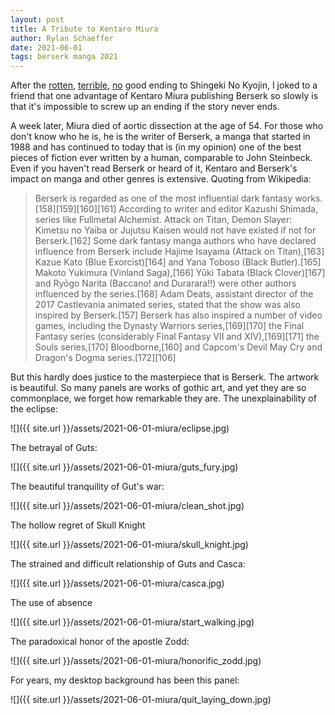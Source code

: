 ```yaml
---
layout: post
title: A Tribute to Kentaro Miura
author: Rylan Schaeffer
date: 2021-06-01
tags: berserk manga 2021
---
```


After the [rotten](2021-04-07-shingeki-no-kyojin-part-1.md),
[terrible](2021-04-07-shingeki-no-kyojin-part-2.md), [no](2021-04-07-shingeki-no-kyojin-part-3.md)
good ending to Shingeki No Kyojin, I joked to a friend that one advantage of Kentaro Miura
publishing Berserk so slowly is that it's impossible to screw up an ending if the story
never ends.

A week later, Miura died of aortic dissection at the age of 54. For those who don't know
who he is, he is the writer of Berserk, a manga that started in 1988 and has continued to
today that is (in my opinion) one of the best pieces of fiction ever written by a human,
comparable to John Steinbeck. 
Even if you haven't read Berserk or heard of it, Kentaro and Berserk's impact on manga and
other genres is extensive. Quoting from Wikipedia:

> Berserk is regarded as one of the most influential dark fantasy works.[158][159][160][161] According to writer and editor Kazushi Shimada, series like Fullmetal Alchemist. Attack on Titan, Demon Slayer: Kimetsu no Yaiba or Jujutsu Kaisen would not have existed if not for Berserk.[162] Some dark fantasy manga authors who have declared influence from Berserk include Hajime Isayama (Attack on Titan),[163] Kazue Kato (Blue Exorcist)[164] and Yana Toboso (Black Butler).[165] Makoto Yukimura (Vinland Saga),[166] Yūki Tabata (Black Clover)[167] and Ryōgo Narita (Baccano! and Durarara!!) were other authors influenced by the series.[168] Adam Deats, assistant director of the 2017 Castlevania animated series, stated that the show was also inspired by Berserk.[157]
> Berserk has also inspired a number of video games, including the Dynasty Warriors series,[169][170] the Final Fantasy series (considerably Final Fantasy VII and XIV),[169][171] the Souls series,[170] Bloodborne,[160] and Capcom's Devil May Cry and Dragon's Dogma series.[172][106]

But this hardly does justice to the masterpiece that is Berserk. The artwork is beautiful. So
many panels are works of gothic art, and yet they are so commonplace, we forget how remarkable
they are. The unexplainability of the eclipse:

![]({{ site.url }}/assets/2021-06-01-miura/eclipse.jpg)

The betrayal of Guts:

![]({{ site.url }}/assets/2021-06-01-miura/guts_fury.jpg)

The beautiful tranquility of Gut's war:

![]({{ site.url }}/assets/2021-06-01-miura/clean_shot.jpg)

The hollow regret of Skull Knight

![]({{ site.url }}/assets/2021-06-01-miura/skull_knight.jpg)

The strained and difficult relationship of Guts and Casca:

![]({{ site.url }}/assets/2021-06-01-miura/casca.jpg)

The use of absence

![]({{ site.url }}/assets/2021-06-01-miura/start_walking.jpg)

The paradoxical honor of the apostle Zodd:

![]({{ site.url }}/assets/2021-06-01-miura/honorific_zodd.jpg)


For years, my desktop background has been this panel:

![]({{ site.url }}/assets/2021-06-01-miura/quit_laying_down.jpg)
